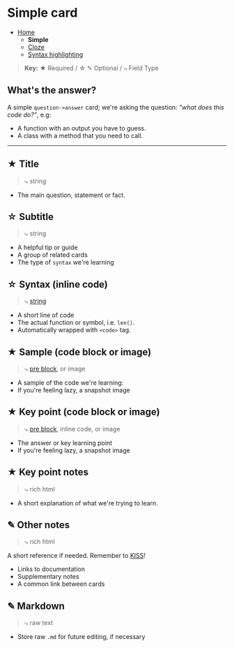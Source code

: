 # Simple card

- [Home](../../../README.md)
    - **Simple**
    - [Cloze](../cloze/cloze.md)
    - [Syntax highlighting](../highlight/index.md)


> **Key:** ★ Required / ☆ ✎ Optional / ⤷ Field Type

## What's the answer?

A simple `question->answer` card; we're asking the question: _"what does this code do?"_, e.g:

- A function with an output you have to guess.
- A class with a method that you need to call.




----

## ★ Title

> ⤷ string

- The main question, statement or fact.


## ☆ Subtitle

> ⤷ string

- A helpful tip or guide
- A group of related cards
- The type of `syntax` we're learning


## ☆ Syntax (inline code)

> ⤷ [string](../highlight/index.md#basic-syntax-highlighting)

- A short line of code
- The actual function or symbol, i.e. `len()`.
- Automatically wrapped with `<code>` tag.


## ★ Sample (code block or image)

> ⤷ [pre block](../highlight/index.md#full-syntax-highlighting), or image

- A sample of the code we're learning:
- If you're feeling lazy, a snapshot image


## ★ Key point (code block or image)

> ⤷ [pre block](../highlight/index.md#full-syntax-highlighting), inline code, or image

- The answer or key learning point
- If you're feeling lazy, a snapshot image


## ★ Key point notes

> ⤷ rich html

- A short explanation of what we're trying to learn.


## ✎ Other notes

> ⤷ rich html

A short reference if needed. Remember to [KISS](../../../#keep-it-simple-stupid)!

- Links to documentation
- Supplementary notes
- A common link between cards


## ✎ Markdown

> ⤷ raw text

- Store raw `.md` for future editing, if necessary
